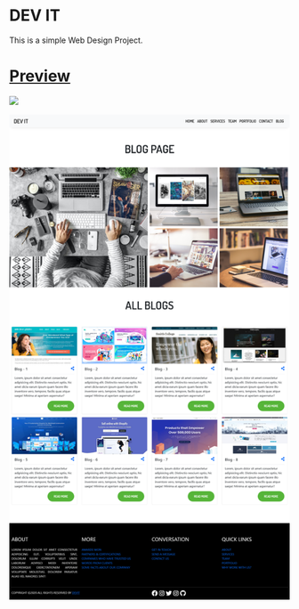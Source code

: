# DEV IT

This is a simple Web Design Project.

# [Preview](https://jahid6597.github.io/webDesign_Project/)

![](assets/images/index.png)

![](assets/images/blog.png)
